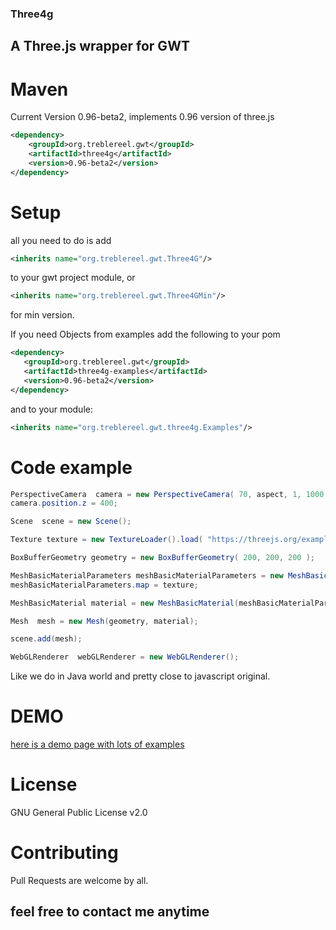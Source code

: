 ### Three4g

## A Three.js wrapper for GWT

# Maven
Current Version 0.96-beta2, implements 0.96 version of three.js

```xml
<dependency>
    <groupId>org.treblereel.gwt</groupId>
    <artifactId>three4g</artifactId>
    <version>0.96-beta2</version>
</dependency>
```
# Setup
all you need to do is add
```xml
<inherits name="org.treblereel.gwt.Three4G"/>
```
to your gwt project module, or   
```xml
<inherits name="org.treblereel.gwt.Three4GMin"/>
```
for min version.

If you need Objects from examples add the following to your pom
```xml
<dependency>
   <groupId>org.treblereel.gwt</groupId>
   <artifactId>three4g-examples</artifactId>
   <version>0.96-beta2</version>
</dependency>
```
and to your module:

```xml
<inherits name="org.treblereel.gwt.three4g.Examples"/>
```




# Code example

```java
PerspectiveCamera  camera = new PerspectiveCamera( 70, aspect, 1, 1000 );
camera.position.z = 400;

Scene  scene = new Scene();

Texture texture = new TextureLoader().load( "https://threejs.org/examples/textures/crate.gif");

BoxBufferGeometry geometry = new BoxBufferGeometry( 200, 200, 200 );

MeshBasicMaterialParameters meshBasicMaterialParameters = new MeshBasicMaterialParameters();
meshBasicMaterialParameters.map = texture;

MeshBasicMaterial material = new MeshBasicMaterial(meshBasicMaterialParameters);

Mesh  mesh = new Mesh(geometry, material);

scene.add(mesh);

WebGLRenderer  webGLRenderer = new WebGLRenderer();
```
Like we do in Java world and pretty close to javascript original.

# DEMO
[here is a demo page with lots of examples](https://env-7073819.cloud.unispace.io)


# License
GNU General Public License v2.0

# Contributing
Pull Requests are welcome by all.

## feel free to contact me anytime 
